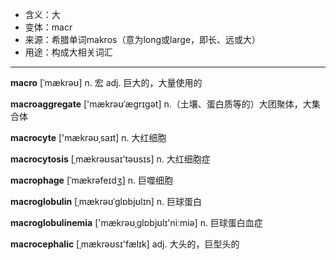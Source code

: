 - <span class="definition">含义：大</span>
- <span class="definition">变体：macr</span>
- <span class="definition">来源：希腊单词makros（意为long或large，即长、远或大）</span>
- <span class="definition">用途：构成大相关词汇</span>

---

<span class="vocabulary">**macro**</span> [ˈmækrəʊ] n. 宏 adj. 巨大的，大量使用的

<span class="vocabulary">**macroaggregate**</span> ['mækrəʊˈæɡrɪɡət] n.（土壤、蛋白质等的）大团聚体，大集合体

<span class="vocabulary">**macrocyte**</span> ['mækrəʊˌsaɪt] n. 大红细胞

<span class="vocabulary">**macrocytosis**</span> [ˌmækrəʊsaɪ'təʊsɪs] n. 大红细胞症

<span class="vocabulary">**macrophage**</span> [ˈmækrəfeɪdʒ] n. 巨噬细胞

<span class="vocabulary">**macroglobulin**</span> [ˌmækrəʊˈglɒbjʊlɪn] n. 巨球蛋白

<span class="vocabulary">**macroglobulinemia**</span> ['mækrəʊˌɡlɒbjʊlɪ'niːmiə] n. 巨球蛋白血症

<span class="vocabulary">**macrocephalic**</span> [ˌmækrəʊsɪ'fælɪk] adj. 大头的，巨型头的
